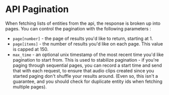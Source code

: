 # API Pagination

When fetching lists of entities from the api, the response is broken up into pages.  You can control the pagination with the following parameters :

  *  `page[number]` - the page of results you'd like to return, starting at 1.
  *  `page[items]` - the number of results you'd like on each page.  This value is capped at 150.
  *  `max_time` - an optional unix timestamp of the most recent time you'd like pagination to start from.  This is used to stabilize pagination - if you're paging through sequential pages, you can record a start time and send that with each request, to ensure that audio clips created since you started paging don't shuffle your results around.  (Even so, this isn't a guarantee, and you should check for duplicate entity ids when fetching multiple pages).

